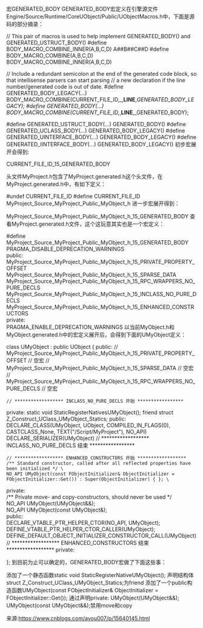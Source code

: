 宏GENERATED_BODY
GENERATED_BODY宏定义在引擎源文件Engine/Source/Runtime/CoreUObject/Public/UObjectMacros.h中，下面是源码的部分摘录：

// This pair of macros is used to help implement GENERATED_BODY() and GENERATED_USTRUCT_BODY()
#define BODY_MACRO_COMBINE_INNER(A,B,C,D) A##B##C##D
#define BODY_MACRO_COMBINE(A,B,C,D) BODY_MACRO_COMBINE_INNER(A,B,C,D)

// Include a redundant semicolon at the end of the generated code block, so that intellisense parsers can start parsing
// a new declaration if the line number/generated code is out of date.
#define GENERATED_BODY_LEGACY(...) BODY_MACRO_COMBINE(CURRENT_FILE_ID,_,__LINE__,_GENERATED_BODY_LEGACY);
#define GENERATED_BODY(...) BODY_MACRO_COMBINE(CURRENT_FILE_ID,_,__LINE__,_GENERATED_BODY);

#define GENERATED_USTRUCT_BODY(...) GENERATED_BODY()
#define GENERATED_UCLASS_BODY(...) GENERATED_BODY_LEGACY()
#define GENERATED_UINTERFACE_BODY(...) GENERATED_BODY_LEGACY()
#define GENERATED_IINTERFACE_BODY(...) GENERATED_BODY_LEGACY()
初步宏展开会得到:

CURRENT_FILE_ID_15_GENERATED_BODY

头文件MyProject.h包含了MyProject.generated.h这个头文件，在MyProject.generated.h中，有如下定义：

#undef CURRENT_FILE_ID
#define CURRENT_FILE_ID MyProject_Source_MyProject_Public_MyObject_h
进一步宏展开得到：

MyProject_Source_MyProject_Public_MyObject_h_15_GENERATED_BODY
查看MyProject.generated.h文件，这个这玩意其实也是一个宏定义：

#define MyProject_Source_MyProject_Public_MyObject_h_15_GENERATED_BODY \
PRAGMA_DISABLE_DEPRECATION_WARNINGS \
public: \
	MyProject_Source_MyProject_Public_MyObject_h_15_PRIVATE_PROPERTY_OFFSET \
	MyProject_Source_MyProject_Public_MyObject_h_15_SPARSE_DATA \
	MyProject_Source_MyProject_Public_MyObject_h_15_RPC_WRAPPERS_NO_PURE_DECLS \
	MyProject_Source_MyProject_Public_MyObject_h_15_INCLASS_NO_PURE_DECLS \
	MyProject_Source_MyProject_Public_MyObject_h_15_ENHANCED_CONSTRUCTORS \
private: \
PRAGMA_ENABLE_DEPRECATION_WARNINGS
以当前MyObject.h和MyObject.generated.h中的宏定义展开后，会得到下面的UMyObject定义：

class UMyObject : public UObject
{
public:
	// MyProject_Source_MyProject_Public_MyObject_h_15_PRIVATE_PROPERTY_OFFSET // 空宏
	// MyProject_Source_MyProject_Public_MyObject_h_15_SPARSE_DATA // 空宏
	// MyProject_Source_MyProject_Public_MyObject_h_15_RPC_WRAPPERS_NO_PURE_DECLS // 空宏
	
    // ****************** INCLASS_NO_PURE_DECLS 开始 *****************
private:
	static void StaticRegisterNativesUMyObject();
	friend struct Z_Construct_UClass_UMyObject_Statics;
public:
	DECLARE_CLASS(UMyObject, UObject, COMPILED_IN_FLAGS(0), CASTCLASS_None, TEXT("/Script/MyProject"), NO_API)
	DECLARE_SERIALIZER(UMyObject)
    // ****************** INCLASS_NO_PURE_DECLS 结束 *****************

    // ****************** ENHANCED_CONSTRUCTORS 开始 ******************
	/** Standard constructor, called after all reflected properties have been initialized */ \
	NO_API UMyObject(const FObjectInitializer& ObjectInitializer = FObjectInitializer::Get()) : Super(ObjectInitializer) { }; \
private: \
	/** Private move- and copy-constructors, should never be used */ \
	NO_API UMyObject(UMyObject&&); \
	NO_API UMyObject(const UMyObject&); \
public: \
	DECLARE_VTABLE_PTR_HELPER_CTOR(NO_API, UMyObject); \
	DEFINE_VTABLE_PTR_HELPER_CTOR_CALLER(UMyObject); \
	DEFINE_DEFAULT_OBJECT_INITIALIZER_CONSTRUCTOR_CALL(UMyObject)
   // ****************** ENHANCED_CONSTRUCTORS 结束 ******************
private:

};
到目前为止可以确定的，GENERATED_BODY宏做了下面这些事：

添加了一个静态函数static void StaticRegisterNativeUMyObject();
声明结构体struct Z_Construct_UClass_UMyObject_Statics;为friend
添加了一个public构造函数UMyObject(const FObjectInitializer& ObjectInitializer = FObjectInitializer::Get());
通过声明private: UMyObject(UMyObject&&); UMyObject(const UMyObject&&);禁用move和copy

来源:https://www.cnblogs.com/ayou007/p/15640145.html